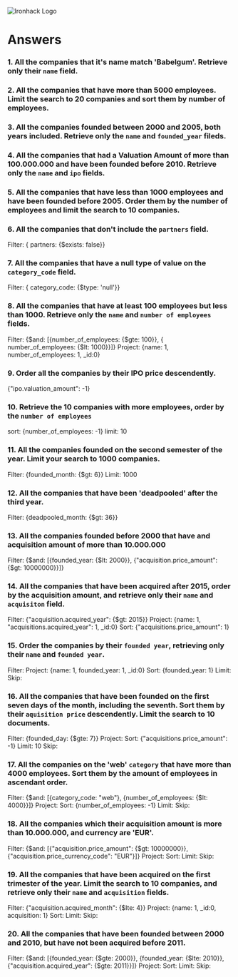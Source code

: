 ![Ironhack Logo](https://i.imgur.com/1QgrNNw.png)

# Answers

### 1. All the companies that it's name match 'Babelgum'. Retrieve only their `name` field.

<!-- Your Code Goes Here -->

### 2. All the companies that have more than 5000 employees. Limit the search to 20 companies and sort them by **number of employees**.

<!-- Your Code Goes Here -->

### 3. All the companies founded between 2000 and 2005, both years included. Retrieve only the `name` and `founded_year` fileds.

<!-- Your Code Goes Here -->

### 4. All the companies that had a Valuation Amount of more than 100.000.000 and have been founded before 2010. Retrieve only the `name` and `ipo` fields.

<!-- Your Code Goes Here -->

### 5. All the companies that have less than 1000 employees and have been founded before 2005. Order them by the number of employees and limit the search to 10 companies.

<!-- Your Code Goes Here -->

### 6. All the companies that don't include the `partners` field.

Filter: { partners: {$exists: false}}
<!-- Your Code Goes Here -->

### 7. All the companies that have a null type of value on the `category_code` field.

Filter: { category_code: {$type: 'null'}}
<!-- Your Code Goes Here -->

### 8. All the companies that have at least 100 employees but less than 1000. Retrieve only the `name` and `number of employees` fields.
Filter: {$and: [{number_of_employees: {$gte: 100}}, { number_of_employees: {$lt: 1000}}]}
Project:   {name: 1, number_of_employees: 1, _id:0}
<!-- Your Code Goes Here -->

### 9. Order all the companies by their IPO price descendently.
{"ipo.valuation_amount": -1}
<!-- Your Code Goes Here -->

### 10. Retrieve the 10 companies with more employees, order by the `number of employees`
sort: {number_of_employees: -1}
limit: 10

<!-- Your Code Goes Here -->

### 11. All the companies founded on the second semester of the year. Limit your search to 1000 companies.
Filter: {founded_month: {$gt: 6}}
Limit: 1000
<!-- Your Code Goes Here -->

### 12. All the companies that have been 'deadpooled' after the third year.
Filter: {deadpooled_month: {$gt: 36}}
<!-- Your Code Goes Here -->

### 13. All the companies founded before 2000 that have and acquisition amount of more than 10.000.000
Filter: {$and: [{founded_year: {$lt: 2000}}, {"acquisition.price_amount": {$gt: 10000000}}]}
<!-- Your Code Goes Here -->

### 14. All the companies that have been acquired after 2015, order by the acquisition amount, and retrieve only their `name` and `acquisiton` field.
Filter: {"acquisition.acquired_year": {$gt: 2015}}
Project: {name: 1, "acquisitions.acquired_year": 1, _id:0}
Sort: {"acquisitions.price_amount": 1}
<!-- Your Code Goes Here -->

### 15. Order the companies by their `founded year`, retrieving only their `name` and `founded year`.
Filter: 
Project: {name: 1, founded_year: 1, _id:0}
Sort: {founded_year: 1}
Limit: 
Skip:

<!-- Your Code Goes Here -->

### 16. All the companies that have been founded on the first seven days of the month, including the seventh. Sort them by their `aquisition price` descendently. Limit the search to 10 documents.
Filter:   {founded_day: {$gte: 7}}
Project: 
Sort: {"acquisitions.price_amount": -1}
Limit: 10
Skip:

<!-- Your Code Goes Here -->

### 17. All the companies on the 'web' `category` that have more than 4000 employees. Sort them by the amount of employees in ascendant order.
Filter: {$and: [{category_code: "web"}, {number_of_employees: {$lt: 4000}}]}
Project: 
Sort: {number_of_employees: -1}
Limit: 
Skip:

<!-- Your Code Goes Here -->

### 18. All the companies which their acquisition amount is more than 10.000.000, and currency are 'EUR'.
Filter: {$and: [{"acquisition.price_amount": {$gt: 10000000}}, {"acquisition.price_currency_code": "EUR"}]}
Project: 
Sort: 
Limit: 
Skip:

<!-- Your Code Goes Here -->

### 19. All the companies that have been acquired on the first trimester of the year. Limit the search to 10 companies, and retrieve only their `name` and `acquisition` fields.
Filter: {"acquisition.acquired_month": {$lte: 4}} 
Project: {name: 1, _id:0, acquisition: 1}
Sort: 
Limit: 
Skip:

<!-- Your Code Goes Here -->

### 20. All the companies that have been founded between 2000 and 2010, but have not been acquired before 2011.
Filter: {$and: [{founded_year: {$gte: 2000}}, {founded_year: {$lte: 2010}}, {"acquisition.acquired_year": {$gte: 2011}}]}
Project: 
Sort: 
Limit: 
Skip:

<!-- Your Code Goes Here -->
